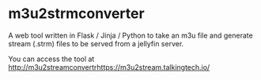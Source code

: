 # m3u2strmconverter

A web tool written in Flask / Jinja / Python to take an m3u file and generate stream (.strm) files to be served from a jellyfin server.

You can access the tool at [http://m3u2streamconvertr](https://m3u2stream.talkingtech.io/)https://m3u2stream.talkingtech.io/
